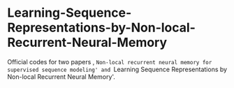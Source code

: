 # Learning-Sequence-Representations-by-Non-local-Recurrent-Neural-Memory
Official codes for two papers , `Non-local recurrent neural memory for supervised sequence modeling' and `Learning Sequence Representations by Non-local Recurrent Neural Memory'.
